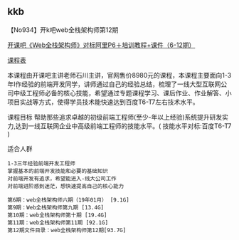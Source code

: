 ## kkb

【No934】开k吧web全栈架构师第12期

[开课吧《Web全栈架构师》对标阿里P6＋培训教程+课件（6-12期）](http://www.fjha.net/1696.html)

[课程表](http://deal.kaikeba.com/link/7c4ba649-05bc-4051-b041-e25bfbed749f?share_token=Ao4i2TdC&spread_id=fcd78864-40d4-48cf-a33f-8d5d2d383284&utm_medium=%E5%BE%AE%E4%BF%A1%E5%A5%BD%E5%8F%8B&utm_source=%E8%B5%84%E6%96%99%E9%93%BE%E6%8E%A5%E5%85%A5%E5%BA%93&utm_content=web%E5%85%A8%E6%A0%88%E6%9E%B6%E6%9E%84%E5%B8%88%E8%BF%9B%E9%98%B6%E7%8F%AD%E8%AF%BE%E7%A8%8B%E5%A4%A7%E7%BA%B2)


本课程由开课吧主讲老师石川主讲，官网售价8980元的课程，本课程主要面向1-3 年I作经验的前端开发同学，讲师通过自己的经验总结，梳理了一线大型互联网公司中级工程师必备的核心技能，希望通过专题课程学习、课后作业、作业解答、小项目实战等方式，使得学员技术能快速达到百度T6-T7左右技术水平。

课程目标
帮助那些追求卓越的初级前端工程师(至少-年以上经验)系统提升研发实力,达到一线互联网企业中高级前端工程师的技能水平。( 技能水平对标:百度T6-T7 )

适合人群

	1-3三年经验前端开发工程师
	掌握基本的前端开发技能和必要的基础知识
	对前端开发有追求，希望能进入-线大公司工作
	对前端进阶感到迷茫，想快速提高自己的核心能力
	
	第6期：web全栈架构师六期（19年01月） [9.1G]
	第9期：Web全栈架构师第九期 [13.4G]
	第10期：web全栈架构师第十期 [19.4G]
	第11期：web全栈架构师第11期 [92.1G]
	第12期文件目录：web全栈架构师第12期[93.7G]